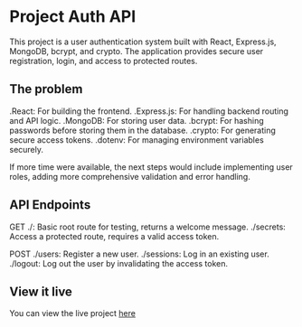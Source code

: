 # Project Auth API

This project is a user authentication system built with React, Express.js, MongoDB, bcrypt, and crypto. The application provides secure user registration, login, and access to protected routes.

## The problem

.React: For building the frontend.
.Express.js: For handling backend routing and API logic.
.MongoDB: For storing user data.
.bcrypt: For hashing passwords before storing them in the database.
.crypto: For generating secure access tokens.
.dotenv: For managing environment variables securely.

If more time were available, the next steps would include implementing user roles, adding more comprehensive validation and error handling.

## API Endpoints

GET
./: Basic root route for testing, returns a welcome message.
./secrets: Access a protected route, requires a valid access token.

POST
./users: Register a new user.
./sessions: Log in an existing user.
./logout: Log out the user by invalidating the access token.

## View it live

You can view the live project [here](https://doggyadopt.netlify.app/)
